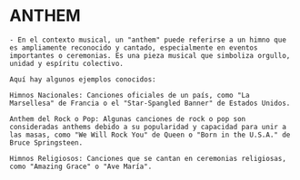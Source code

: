 
# ANTHEM

    - En el contexto musical, un "anthem" puede referirse a un himno que es ampliamente reconocido y cantado, especialmente en eventos importantes o ceremonias. Es una pieza musical que simboliza orgullo, unidad y espíritu colectivo.

    Aquí hay algunos ejemplos conocidos:

    Himnos Nacionales: Canciones oficiales de un país, como "La Marsellesa" de Francia o el "Star-Spangled Banner" de Estados Unidos.

    Anthem del Rock o Pop: Algunas canciones de rock o pop son consideradas anthems debido a su popularidad y capacidad para unir a las masas, como "We Will Rock You" de Queen o "Born in the U.S.A." de Bruce Springsteen.

    Himnos Religiosos: Canciones que se cantan en ceremonias religiosas, como "Amazing Grace" o "Ave María".